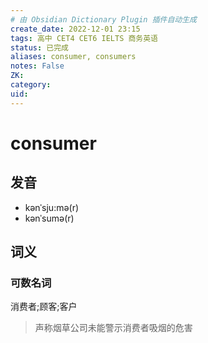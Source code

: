 ```yaml
---
# 由 Obsidian Dictionary Plugin 插件自动生成
create_date: 2022-12-01 23:15 
tags: 高中 CET4 CET6 IELTS 商务英语
status: 已完成 
aliases: consumer, consumers
notes: False
ZK: 
category: 
uid: 
---
```


# consumer

## 发音

- kənˈsju:mə(r)
- kənˈsumə(r)

## 词义

### 可数名词

消费者;顾客;客户

> 声称烟草公司未能警示消费者吸烟的危害



